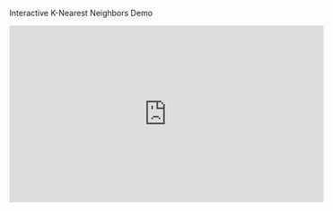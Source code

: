 Interactive K-Nearest Neighbors Demo

<iframe width="560" height="315" src="https://www.youtube.com/embed/TjnU36Cx6KE?si=pufV8hwAtq14htll" title="YouTube video player" frameborder="0" allow="accelerometer; autoplay; clipboard-write; encrypted-media; gyroscope; picture-in-picture; web-share" allowfullscreen></iframe>
